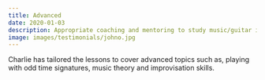 ```yaml
---
title: Advanced
date: 2020-01-03
description: Appropriate coaching and mentoring to study music/guitar in further education, to prepare for live performances and advice on ways to take your playing to the next level.
image: images/testimonials/johno.jpg
---
```


Charlie has tailored the lessons to cover advanced topics such as, playing with odd time signatures, music theory and improvisation skills.